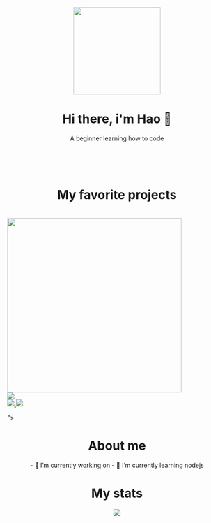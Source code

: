 <div align='center'>
  <img align='center' width='200' height='200' src='https://media.giphy.com/media/zhYSVCirREeIZtONCI/giphy.gif'>
  <h1 align='center'>Hi there, i'm Hao 👋</h1>
  <p align='center'>A beginner learning how to code</p>
  <br><br><br>
</div>

<!-- Projects -->
<h1 align='center'>My favorite projects</h1>
<br>
<div>
  <a href='https://github.com/lvhao03/Simple-weather-app'>
    <img width='400' src='https://user-images.githubusercontent.com/87526625/189522170-b802a469-f197-494f-ac1c-6926e12dfb5b.PNG'><br>
    <img src='https://github-readme-stats.vercel.app/api/pin/?username=lvhao03&repo=Simple-weather-app&theme=rose_pine'>
  </a>
</div>
<div>
  <a href='https://github.com/lvhao03/Simple-weather-app'>
    <img src="https://user-images.githubusercontent.com/87526625/211296210-1367ae8a-531e-4ced-a505-2002aeaf8d0f.PNG")<br>
    <img src='https://github-readme-stats.vercel.app/api/pin/?username=lvhao03&repo=Simple-weather-app&theme=rose_pine'>
  </a>
</div>

">
<!-- About me -->
<div align='center'>
  <h1>About me</h1>
  - 🔭 I’m currently working on 
  - 🌱 I’m currently learning nodejs
</div>


<!-- Stats -->
<div align='center'>
  <h1>My stats</h1>
  <img src='https://github-readme-stats.vercel.app/api?username=hao03&show_icons=true&theme=rose_pine'>
</div>
<!--
**lvhao03/lvhao03** is a ✨ _special_ ✨ repository because its `README.md` (this file) appears on your GitHub profile.

Here are some ideas to get you started:

- 🔭 I’m currently working on ...
- 🌱 I’m currently learning ...
- 👯 I’m looking to collaborate on ...
- 🤔 I’m looking for help with ...
- 💬 Ask me about ...
- 📫 How to reach me: ...
- 😄 Pronouns: ...
- ⚡ Fun fact: ...
-->
